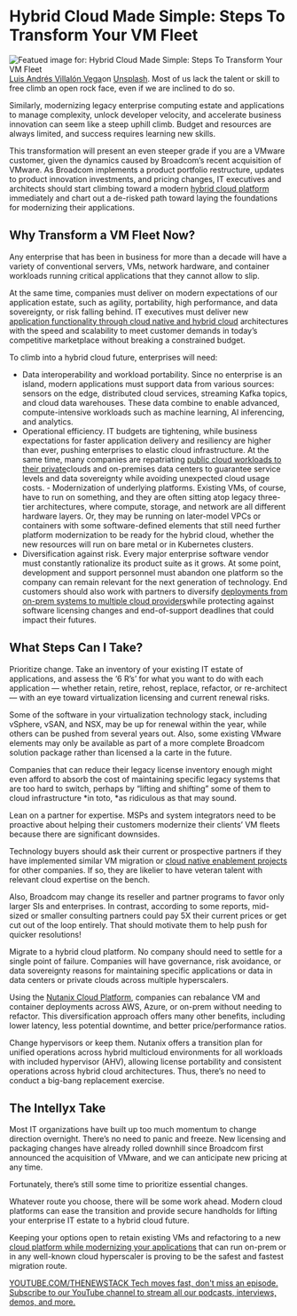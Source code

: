 # Hybrid Cloud Made Simple: Steps To Transform Your VM Fleet
![Featued image for: Hybrid Cloud Made Simple: Steps To Transform Your VM Fleet](https://cdn.thenewstack.io/media/2024/10/d95b5c8c-luis-andres-villalon-vega-f5xe0otfd7o-unsplash-1024x683.jpg)
[Luis Andrés Villalón Vega](https://unsplash.com/@avillalonv?utm_content=creditCopyText&utm_medium=referral&utm_source=unsplash)on
[Unsplash](https://unsplash.com/photos/a-man-climbing-up-the-side-of-a-mountain-f5xE0oTfD7o?utm_content=creditCopyText&utm_medium=referral&utm_source=unsplash).
Most of us lack the talent or skill to free climb an open rock face, even if we are inclined to do so.

Similarly, modernizing legacy enterprise computing estate and applications to manage complexity, unlock developer velocity, and accelerate business innovation can seem like a steep uphill climb. Budget and resources are always limited, and success requires learning new skills.

This transformation will present an even steeper grade if you are a VMware customer, given the dynamics caused by Broadcom’s recent acquisition of VMware. As Broadcom implements a product portfolio restructure, updates to product innovation investments, and pricing changes, IT executives and architects should start climbing toward a modern [hybrid cloud platform](https://thenewstack.io/vmware-cloud-a-single-platform-for-hybrid-cloud-environments/) immediately and chart out a de-risked path toward laying the foundations for modernizing their applications.

## Why Transform a VM Fleet Now?
Any enterprise that has been in business for more than a decade will have a variety of conventional servers, VMs, network hardware, and container workloads running critical applications that they cannot allow to slip.

At the same time, companies must deliver on modern expectations of our application estate, such as agility, portability, high performance, and data sovereignty, or risk falling behind. IT executives must deliver new [application functionality through cloud native and hybrid cloud](https://thenewstack.io/kubernetes-applications-for-multicloud-hybrid-cloud-environs/) architectures with the speed and scalability to meet customer demands in today’s competitive marketplace without breaking a constrained budget.

To climb into a hybrid cloud future, enterprises will need:

- Data interoperability and workload portability. Since no enterprise is an island, modern applications must support data from various sources: sensors on the edge, distributed cloud services, streaming Kafka topics, and cloud data warehouses. These data combine to enable advanced, compute-intensive workloads such as machine learning, AI inferencing, and analytics.
- Operational efficiency. IT budgets are tightening, while business expectations for faster application delivery and resiliency are higher than ever, pushing enterprises to elastic cloud infrastructure. At the same time, many companies are repatriating
[public cloud workloads to their private](https://thenewstack.io/private-vs-public-cloud-how-kubernetes-shifts-the-balance/)clouds and on-premises data centers to guarantee service levels and data sovereignty while avoiding unexpected cloud usage costs. - Modernization of underlying platforms. Existing VMs, of course, have to run on something, and they are often sitting atop legacy three-tier architectures, where compute, storage, and network are all different hardware layers. Or, they may be running on later-model VPCs or containers with some software-defined elements that still need further platform modernization to be ready for the hybrid cloud, whether the new resources will run on bare metal or in Kubernetes clusters.
- Diversification against risk. Every major enterprise software vendor must constantly rationalize its product suite as it grows. At some point, development and support personnel must abandon one platform so the company can remain relevant for the next generation of technology. End customers should also work with partners to diversify
[deployments from on-prem systems to multiple cloud providers](https://thenewstack.io/cdn-providers-rival-hyperscale-clouds-for-web-developers-deploying-jamstack/)while protecting against software licensing changes and end-of-support deadlines that could impact their futures.
## What Steps Can I Take?
Prioritize change. Take an inventory of your existing IT estate of applications, and assess the ‘6 R’s’ for what you want to do with each application — whether retain, retire, rehost, replace, refactor, or re-architect — with an eye toward virtualization licensing and current renewal risks.

Some of the software in your virtualization technology stack, including vSphere, vSAN, and NSX, may be up for renewal within the year, while others can be pushed from several years out. Also, some existing VMware elements may only be available as part of a more complete Broadcom solution package rather than licensed a la carte in the future.

Companies that can reduce their legacy license inventory enough might even afford to absorb the cost of maintaining specific legacy systems that are too hard to switch, perhaps by “lifting and shifting” some of them to cloud infrastructure *in toto, *as ridiculous as that may sound.

Lean on a partner for expertise. MSPs and system integrators need to be proactive about helping their customers modernize their clients’ VM fleets because there are significant downsides.

Technology buyers should ask their current or prospective partners if they have implemented similar VM migration or [cloud native enablement projects](https://thenewstack.io/cloud-native/how-do-we-cultivate-community-within-cloud-native-projects/) for other companies. If so, they are likelier to have veteran talent with relevant cloud expertise on the bench.

Also, Broadcom may change its reseller and partner programs to favor only larger SIs and enterprises. In contrast, according to some reports, mid-sized or smaller consulting partners could pay 5X their current prices or get cut out of the loop entirely. That should motivate them to help push for quicker resolutions!

Migrate to a hybrid cloud platform. No company should need to settle for a single point of failure. Companies will have governance, risk avoidance, or data sovereignty reasons for maintaining specific applications or data in data centers or private clouds across multiple hyperscalers.

Using the [Nutanix Cloud Platform](https://www.nutanix.com/products/cloud-platform), companies can rebalance VM and container deployments across AWS, Azure, or on-prem without needing to refactor. This diversification approach offers many other benefits, including lower latency, less potential downtime, and better price/performance ratios.

Change hypervisors or keep them. Nutanix offers a transition plan for unified operations across hybrid multicloud environments for all workloads with included hypervisor (AHV), allowing license portability and consistent operations across hybrid cloud architectures. Thus, there’s no need to conduct a big-bang replacement exercise.

## The Intellyx Take
Most IT organizations have built up too much momentum to change direction overnight. There’s no need to panic and freeze. New licensing and packaging changes have already rolled downhill since Broadcom first announced the acquisition of VMware, and we can anticipate new pricing at any time.

Fortunately, there’s still some time to prioritize essential changes.

Whatever route you choose, there will be some work ahead. Modern cloud platforms can ease the transition and provide secure handholds for lifting your enterprise IT estate to a hybrid cloud future.

Keeping your options open to retain existing VMs and refactoring to a new [cloud platform while modernizing your applications](https://thenewstack.io/journey-to-the-cloud-modernizing-applications-fast-and-at-scale-at-fidelity/) that can run on-prem or in any well-known cloud hyperscaler is proving to be the safest and fastest migration route.

[
YOUTUBE.COM/THENEWSTACK
Tech moves fast, don't miss an episode. Subscribe to our YouTube
channel to stream all our podcasts, interviews, demos, and more.
](https://youtube.com/thenewstack?sub_confirmation=1)